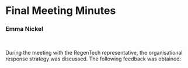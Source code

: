 # Final Meeting Minutes
### Emma Nickel

<br>

During the meeting with the RegenTech representative, the organisational response strategy was discussed. The following feedback was obtained:
